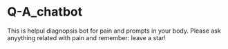 # Q-A_chatbot
This is helpul diagnopsis bot for pain and prompts in your body.
Please ask anyything related with pain and remember: leave a star!
